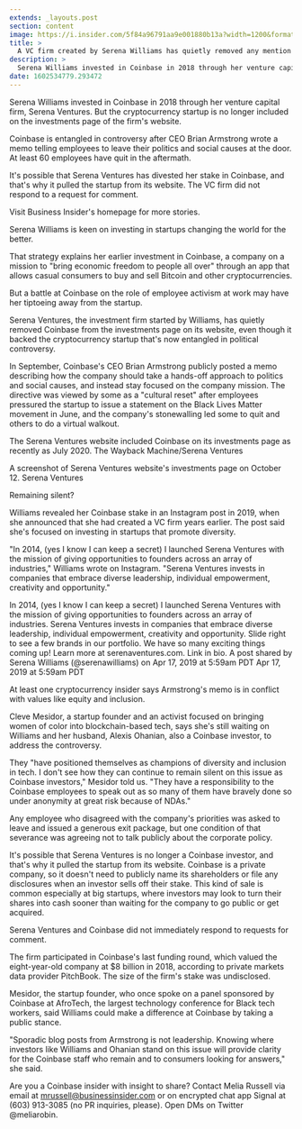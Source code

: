 ```yaml
--- 
extends: _layouts.post 
section: content 
image: https://i.insider.com/5f84a96791aa9e001880b13a?width=1200&format=jpeg 
title: > 
  A VC firm created by Serena Williams has quietly removed any mention of Coinbase from its website, even though it invested in 2018 
description: > 
  Serena Williams invested in Coinbase in 2018 through her venture capital firm, Serena Ventures.It's possible that Serena Ventures has divested her stake in Coinbase, and that's why it pulled the startup from its website.Serena Williams is keen on investing in startups changing the world for the better.The Serena Ventures website included Coinbase on its investments page as recently as July 2020.Williams revealed her Coinbase stake in an Instagram post in 2019, when she announced that she had created a VC firm years earlier. 
date: 1602534779.293472 
--- 
```

Serena Williams invested in Coinbase in 2018 through her venture capital firm, Serena Ventures. But the cryptocurrency startup is no longer included on the investments page of the firm's website.

Coinbase is entangled in controversy after CEO Brian Armstrong wrote a memo telling employees to leave their politics and social causes at the door. At least 60 employees have quit in the aftermath.

It's possible that Serena Ventures has divested her stake in Coinbase, and that's why it pulled the startup from its website. The VC firm did not respond to a request for comment.

Visit Business Insider's homepage for more stories.

Serena Williams is keen on investing in startups changing the world for the better.

That strategy explains her earlier investment in Coinbase, a company on a mission to "bring economic freedom to people all over" through an app that allows casual consumers to buy and sell Bitcoin and other cryptocurrencies.

But a battle at Coinbase on the role of employee activism at work may have her tiptoeing away from the startup.

Serena Ventures, the investment firm started by Williams, has quietly removed Coinbase from the investments page on its website, even though it backed the cryptocurrency startup that's now entangled in political controversy.

In September, Coinbase's CEO Brian Armstrong publicly posted a memo describing how the company should take a hands-off approach to politics and social causes, and instead stay focused on the company mission. The directive was viewed by some as a "cultural reset" after employees pressured the startup to issue a statement on the Black Lives Matter movement in June, and the company's stonewalling led some to quit and others to do a virtual walkout.

The Serena Ventures website included Coinbase on its investments page as recently as July 2020. The Wayback Machine/Serena Ventures

A screenshot of Serena Ventures website's investments page on October 12. Serena Ventures

Remaining silent?

Williams revealed her Coinbase stake in an Instagram post in 2019, when she announced that she had created a VC firm years earlier. The post said she's focused on investing in startups that promote diversity.

"In 2014, (yes I know I can keep a secret) I launched Serena Ventures with the mission of giving opportunities to founders across an array of industries," Williams wrote on Instagram. "Serena Ventures invests in companies that embrace diverse leadership, individual empowerment, creativity and opportunity."

In 2014, (yes I know I can keep a secret) I launched Serena Ventures with the mission of giving opportunities to founders across an array of industries. Serena Ventures invests in companies that embrace diverse leadership, individual empowerment, creativity and opportunity. Slide right to see a few brands in our portfolio. We have so many exciting things coming up! Learn more at serenaventures.com. Link in bio. A post shared by Serena Williams (@serenawilliams) on Apr 17, 2019 at 5:59am PDT Apr 17, 2019 at 5:59am PDT

At least one cryptocurrency insider says Armstrong's memo is in conflict with values like equity and inclusion.

Cleve Mesidor, a startup founder and an activist focused on bringing women of color into blockchain-based tech, says she's still waiting on Williams and her husband, Alexis Ohanian, also a Coinbase investor, to address the controversy.

They "have positioned themselves as champions of diversity and inclusion in tech. I don't see how they can continue to remain silent on this issue as Coinbase investors," Mesidor told us. "They have a responsibility to the Coinbase employees to speak out as so many of them have bravely done so under anonymity at great risk because of NDAs."

Any employee who disagreed with the company's priorities was asked to leave and issued a generous exit package, but one condition of that severance was agreeing not to talk publicly about the corporate policy.

It's possible that Serena Ventures is no longer a Coinbase investor, and that's why it pulled the startup from its website. Coinbase is a private company, so it doesn't need to publicly name its shareholders or file any disclosures when an investor sells off their stake. This kind of sale is common especially at big startups, where investors may look to turn their shares into cash sooner than waiting for the company to go public or get acquired.

Serena Ventures and Coinbase did not immediately respond to requests for comment.

The firm participated in Coinbase's last funding round, which valued the eight-year-old company at $8 billion in 2018, according to private markets data provider PitchBook. The size of the firm's stake was undisclosed.

Mesidor, the startup founder, who once spoke on a panel sponsored by Coinbase at AfroTech, the largest technology conference for Black tech workers, said Williams could make a difference at Coinbase by taking a public stance.

"Sporadic blog posts from Armstrong is not leadership. Knowing where investors like Williams and Ohanian stand on this issue will provide clarity for the Coinbase staff who remain and to consumers looking for answers," she said.

Are you a Coinbase insider with insight to share? Contact Melia Russell via email at mrussell@businessinsider.com or on encrypted chat app Signal at (603) 913-3085 (no PR inquiries, please). Open DMs on Twitter @meliarobin.